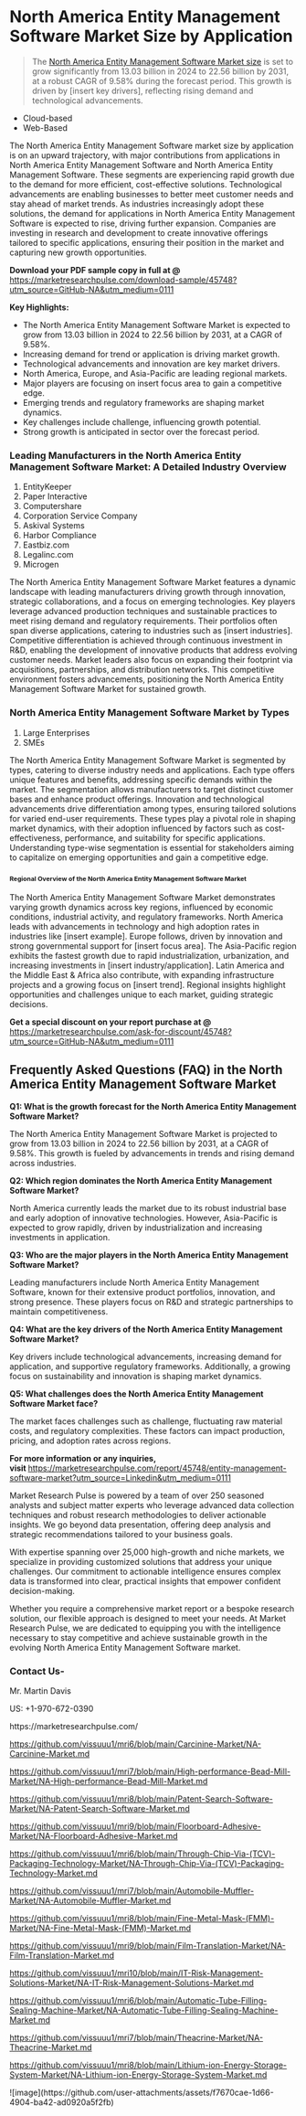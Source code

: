 <h1>North America Entity Management Software Market&nbsp;Size by Application</h1><blockquote><p>The <a href="https://marketresearchpulse.com/download-sample/45748?utm_source=GitHub-NA&amp;utm_medium=0111">North America Entity Management Software Market size</a> is set to grow significantly from 13.03 billion in 2024 to 22.56 billion by 2031, at a robust CAGR of 9.58% during the forecast period. This growth is driven by [insert key drivers], reflecting rising demand and technological advancements.</p></blockquote><ul><li>Cloud-based<li> Web-Based</li></ul><p>The North America Entity Management Software market size by application is on an upward trajectory, with major contributions from applications in North America Entity Management Software and North America Entity Management Software. These segments are experiencing rapid growth due to the demand for more efficient, cost-effective solutions. Technological advancements are enabling businesses to better meet customer needs and stay ahead of market trends. As industries increasingly adopt these solutions, the demand for applications in North America Entity Management Software is expected to rise, driving further expansion. Companies are investing in research and development to create innovative offerings tailored to specific applications, ensuring their position in the market and capturing new growth opportunities.</p><p><strong>Download your PDF sample copy in full at @ </strong><a href="https://marketresearchpulse.com/download-sample/45748?utm_source=GitHub-NA&amp;utm_medium=0111">https://marketresearchpulse.com/download-sample/45748?utm_source=GitHub-NA&amp;utm_medium=0111</a></p><p><strong>Key Highlights: </strong></p><ul><li>The North America Entity Management Software Market is expected to grow from 13.03 billion in 2024 to 22.56 billion by 2031, at a CAGR of 9.58%.</li><li>Increasing demand for trend or application is driving market growth.</li><li>Technological advancements and innovation are key market drivers.</li><li>North America, Europe, and Asia-Pacific are leading regional markets.</li><li>Major players are focusing on insert focus area to gain a competitive edge.</li><li>Emerging trends and regulatory frameworks are shaping market dynamics.</li><li>Key challenges include challenge, influencing growth potential.</li><li>Strong growth is anticipated in sector over the forecast period.</li></ul><h3>Leading Manufacturers in the North America Entity Management Software Market: A Detailed Industry Overview</h3><ol><li>EntityKeeper</li><li>Paper Interactive</li><li>Computershare</li><li>Corporation Service Company</li><li>Askival Systems</li><li>Harbor Compliance</li><li>Eastbiz.com</li><li>Legalinc.com</li><li>Microgen</li></ol><div class="flex max-w-full flex-col flex-grow"><div class="min-h-8 text-message flex w-full flex-col items-end gap-2 whitespace-normal break-words [.text-message+&amp;]:mt-5" dir="auto" data-message-author-role="assistant" data-message-id="fd8432e4-4910-450d-b182-61b7bfb0a01f" data-message-model-slug="gpt-4o"><div class="flex w-full flex-col gap-1 empty:hidden first:pt-[3px]"><div class="markdown prose w-full break-words dark:prose-invert light"><p>The North America Entity Management Software Market features a dynamic landscape with leading manufacturers driving growth through innovation, strategic collaborations, and a focus on emerging technologies. Key players leverage advanced production techniques and sustainable practices to meet rising demand and regulatory requirements. Their portfolios often span diverse applications, catering to industries such as [insert industries]. Competitive differentiation is achieved through continuous investment in R&amp;D, enabling the development of innovative products that address evolving customer needs. Market leaders also focus on expanding their footprint via acquisitions, partnerships, and distribution networks. This competitive environment fosters advancements, positioning the North America Entity Management Software Market for sustained growth.</p></div></div></div></div><h3>North America Entity Management Software Market by Types</h3><ol><li>Large Enterprises<li> SMEs</li></ol><div class="flex max-w-full flex-col flex-grow"><div class="min-h-8 text-message flex w-full flex-col items-end gap-2 whitespace-normal break-words [.text-message+&amp;]:mt-5" dir="auto" data-message-author-role="assistant" data-message-id="084470be-0bb7-4664-bddf-5156b4f41249" data-message-model-slug="gpt-4o-mini"><div class="flex w-full flex-col gap-1 empty:hidden first:pt-[3px]"><div class="markdown prose w-full break-words dark:prose-invert light"><p>The North America Entity Management Software Market is segmented by types, catering to diverse industry needs and applications. Each type offers unique features and benefits, addressing specific demands within the market. The segmentation allows manufacturers to target distinct customer bases and enhance product offerings. Innovation and technological advancements drive differentiation among types, ensuring tailored solutions for varied end-user requirements. These types play a pivotal role in shaping market dynamics, with their adoption influenced by factors such as cost-effectiveness, performance, and suitability for specific applications. Understanding type-wise segmentation is essential for stakeholders aiming to capitalize on emerging opportunities and gain a competitive edge.</p></div></div></div></div><h3><span style="font-size: 11px;">Regional Overview of the North America Entity Management Software Market</span></h3><div class="flex max-w-full flex-col flex-grow"><div class="min-h-8 text-message flex w-full flex-col items-end gap-2 whitespace-normal break-words [.text-message+&amp;]:mt-5" dir="auto" data-message-author-role="assistant" data-message-id="e9038762-ce64-4e30-91c9-9bd413514231" data-message-model-slug="gpt-4o-mini"><div class="flex w-full flex-col gap-1 empty:hidden first:pt-[3px]"><div class="markdown prose w-full break-words dark:prose-invert light"><p>The North America Entity Management Software Market demonstrates varying growth dynamics across key regions, influenced by economic conditions, industrial activity, and regulatory frameworks. North America leads with advancements in technology and high adoption rates in industries like [insert example]. Europe follows, driven by innovation and strong governmental support for [insert focus area]. The Asia-Pacific region exhibits the fastest growth due to rapid industrialization, urbanization, and increasing investments in [insert industry/application]. Latin America and the Middle East &amp; Africa also contribute, with expanding infrastructure projects and a growing focus on [insert trend]. Regional insights highlight opportunities and challenges unique to each market, guiding strategic decisions.</p></div></div></div></div><p><strong>Get a special discount on your report purchase at @ </strong><a href="https://marketresearchpulse.com/ask-for-discount/45748?utm_source=GitHub-NA&amp;utm_medium=0111">https://marketresearchpulse.com/ask-for-discount/45748?utm_source=GitHub-NA&amp;utm_medium=0111</a></p><h2>Frequently Asked Questions (FAQ) in the North America Entity Management Software Market</h2><p><strong>Q1: What is the growth forecast for the North America Entity Management Software Market?</strong></p><p>The North America Entity Management Software Market is projected to grow from 13.03 billion in 2024 to 22.56 billion by 2031, at a CAGR of 9.58%. This growth is fueled by advancements in trends and rising demand across industries.</p><p><strong>Q2: Which region dominates the North America Entity Management Software Market?</strong></p><p>North America currently leads the market due to its robust industrial base and early adoption of innovative technologies. However, Asia-Pacific is expected to grow rapidly, driven by industrialization and increasing investments in application.</p><p><strong>Q3: Who are the major players in the North America Entity Management Software Market?</strong></p><p>Leading manufacturers include North America Entity Management Software, known for their extensive product portfolios, innovation, and strong presence. These players focus on R&amp;D and strategic partnerships to maintain competitiveness.</p><p><strong>Q4: What are the key drivers of the North America Entity Management Software Market?</strong></p><p>Key drivers include technological advancements, increasing demand for application, and supportive regulatory frameworks. Additionally, a growing focus on sustainability and innovation is shaping market dynamics.</p><p><strong>Q5: What challenges does the North America Entity Management Software Market face?</strong></p><p>The market faces challenges such as challenge, fluctuating raw material costs, and regulatory complexities. These factors can impact production, pricing, and adoption rates across regions.</p><p><strong>For more information or any inquiries, visit&nbsp;</strong><a href="https://marketresearchpulse.com/report/45748/entity-management-software-market?utm_source=Linkedin&utm_medium=0111">https://marketresearchpulse.com/report/45748/entity-management-software-market?utm_source=Linkedin&utm_medium=0111</a></p><p>Market Research Pulse is powered by a team of over 250 seasoned analysts and subject matter experts who leverage advanced data collection techniques and robust research methodologies to deliver actionable insights. We go beyond data presentation, offering deep analysis and strategic recommendations tailored to your business goals.</p><p>With expertise spanning over 25,000 high-growth and niche markets, we specialize in providing customized solutions that address your unique challenges. Our commitment to actionable intelligence ensures complex data is transformed into clear, practical insights that empower confident decision-making.</p><p>Whether you require a comprehensive market report or a bespoke research solution, our flexible approach is designed to meet your needs. At Market Research Pulse, we are dedicated to equipping you with the intelligence necessary to stay competitive and achieve sustainable growth in the evolving North America Entity Management Software market.</p><h3><strong>Contact Us-</strong></h3><p>Mr. Martin Davis</p><p>US: +1-970-672-0390</p><p>https://marketresearchpulse.com/</p><p><a href="https://github.com/vissuuu1/mri6/blob/main/Carcinine-Market/NA-Carcinine-Market.md">https://github.com/vissuuu1/mri6/blob/main/Carcinine-Market/NA-Carcinine-Market.md</a></p><p><a href="https://github.com/vissuuu1/mri7/blob/main/High-performance-Bead-Mill-Market/NA-High-performance-Bead-Mill-Market.md">https://github.com/vissuuu1/mri7/blob/main/High-performance-Bead-Mill-Market/NA-High-performance-Bead-Mill-Market.md</a></p><p><a href="https://github.com/vissuuu1/mri8/blob/main/Patent-Search-Software-Market/NA-Patent-Search-Software-Market.md">https://github.com/vissuuu1/mri8/blob/main/Patent-Search-Software-Market/NA-Patent-Search-Software-Market.md</a></p><p><a href="https://github.com/vissuuu1/mri9/blob/main/Floorboard-Adhesive-Market/NA-Floorboard-Adhesive-Market.md">https://github.com/vissuuu1/mri9/blob/main/Floorboard-Adhesive-Market/NA-Floorboard-Adhesive-Market.md</a></p><p><a href="https://github.com/vissuuu1/mri6/blob/main/Through-Chip-Via-(TCV)-Packaging-Technology-Market/NA-Through-Chip-Via-(TCV)-Packaging-Technology-Market.md">https://github.com/vissuuu1/mri6/blob/main/Through-Chip-Via-(TCV)-Packaging-Technology-Market/NA-Through-Chip-Via-(TCV)-Packaging-Technology-Market.md</a></p><p><a href="https://github.com/vissuuu1/mri7/blob/main/Automobile-Muffler-Market/NA-Automobile-Muffler-Market.md">https://github.com/vissuuu1/mri7/blob/main/Automobile-Muffler-Market/NA-Automobile-Muffler-Market.md</a></p><p><a href="https://github.com/vissuuu1/mri8/blob/main/Fine-Metal-Mask-(FMM)-Market/NA-Fine-Metal-Mask-(FMM)-Market.md">https://github.com/vissuuu1/mri8/blob/main/Fine-Metal-Mask-(FMM)-Market/NA-Fine-Metal-Mask-(FMM)-Market.md</a></p><p><a href="https://github.com/vissuuu1/mri9/blob/main/Film-Translation-Market/NA-Film-Translation-Market.md">https://github.com/vissuuu1/mri9/blob/main/Film-Translation-Market/NA-Film-Translation-Market.md</a></p><p><a href="https://github.com/vissuuu1/mri10/blob/main/IT-Risk-Management-Solutions-Market/NA-IT-Risk-Management-Solutions-Market.md">https://github.com/vissuuu1/mri10/blob/main/IT-Risk-Management-Solutions-Market/NA-IT-Risk-Management-Solutions-Market.md</a></p><p><a href="https://github.com/vissuuu1/mri6/blob/main/Automatic-Tube-Filling-Sealing-Machine-Market/NA-Automatic-Tube-Filling-Sealing-Machine-Market.md">https://github.com/vissuuu1/mri6/blob/main/Automatic-Tube-Filling-Sealing-Machine-Market/NA-Automatic-Tube-Filling-Sealing-Machine-Market.md</a></p><p><a href="https://github.com/vissuuu1/mri7/blob/main/Theacrine-Market/NA-Theacrine-Market.md">https://github.com/vissuuu1/mri7/blob/main/Theacrine-Market/NA-Theacrine-Market.md</a></p><p><a href="https://github.com/vissuuu1/mri8/blob/main/Lithium-ion-Energy-Storage-System-Market/NA-Lithium-ion-Energy-Storage-System-Market.md">https://github.com/vissuuu1/mri8/blob/main/Lithium-ion-Energy-Storage-System-Market/NA-Lithium-ion-Energy-Storage-System-Market.md</a></p>
![image](https://github.com/user-attachments/assets/f7670cae-1d66-4904-ba42-ad0920a5f2fb)
